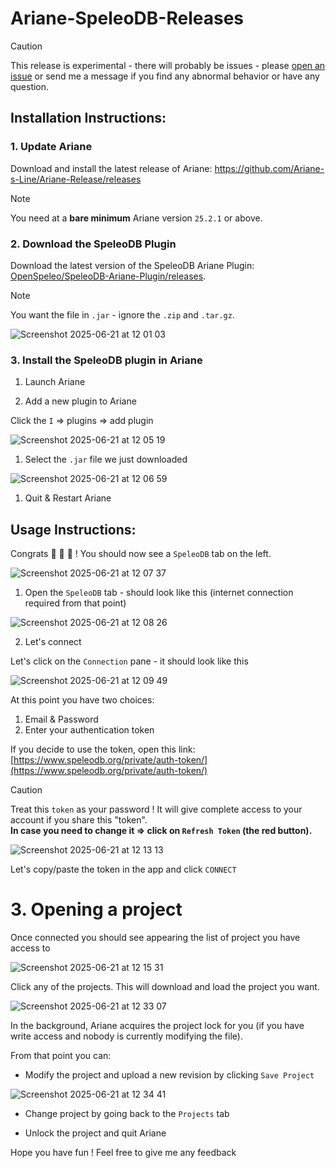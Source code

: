 # Ariane-SpeleoDB-Releases

> [!CAUTION]  
> This release is experimental - there will probably be issues -
> please [open an issue](https://github.com/OpenSpeleo/SpeleoDB-Ariane-Plugin/issues/new) or send me a message if you find any abnormal behavior or have any question.

## Installation Instructions:

### 1. Update Ariane

Download and install the latest release of Ariane: https://github.com/Ariane-s-Line/Ariane-Release/releases

> [!NOTE]  
> You need at a **bare minimum** Ariane version `25.2.1` or above.

### 2. Download the SpeleoDB Plugin

Download the latest version of the SpeleoDB Ariane Plugin: [OpenSpeleo/SpeleoDB-Ariane-Plugin/releases](https://github.com/OpenSpeleo/SpeleoDB-Ariane-Plugin/releases).

> [!NOTE]  
> You want the file in `.jar` - ignore the `.zip` and `.tar.gz`.

![Screenshot 2025-06-21 at 12 01 03](assets/tutorial1.png)

### 3. Install the SpeleoDB plugin in Ariane

1. Launch Ariane

2. Add a new plugin to Ariane

Click the `I` => plugins => add plugin

![Screenshot 2025-06-21 at 12 05 19](assets/tutorial2.png)

1. Select the `.jar` file we just downloaded
   
![Screenshot 2025-06-21 at 12 06 59](assets/tutorial3.png)

1. Quit & Restart Ariane

## Usage Instructions:

Congrats 🎉 🎉 🎉  ! You should now see a `SpeleoDB` tab on the left.

![Screenshot 2025-06-21 at 12 07 37](assets/tutorial4.png)

1. Open the `SpeleoDB` tab - should look like this (internet connection required from that point)
   
![Screenshot 2025-06-21 at 12 08 26](assets/tutorial5.png)

2. Let's connect

Let's click on the `Connection` pane - it should look like this

![Screenshot 2025-06-21 at 12 09 49](assets/tutorial6.png)

At this point you have two choices:

  1. Email & Password
  2. Enter your authentication token

If you decide to use the token, open this link: [https://www.speleodb.org/private/auth-token/](https://www.speleodb.org/private/auth-token/)

> [!CAUTION]  
> Treat this `token` as your password ! It will give complete access to your account if you share this "token".<br>
> **In case you need to change it => click on `Refresh Token` (the red button).**

![Screenshot 2025-06-21 at 12 13 13](assets/tutorial7.png)

Let's copy/paste the token in the app and click `CONNECT`

# 3. Opening a project

Once connected you should see appearing the list of project you have access to

![Screenshot 2025-06-21 at 12 15 31](assets/tutorial8.png)

Click any of the projects. This will download and load the project you want.

![Screenshot 2025-06-21 at 12 33 07](assets/tutorial9.png)

In the background, Ariane acquires the project lock for you (if you have write access and nobody is currently modifying the file).

From that point you can:

- Modify the project and upload a new revision by clicking `Save Project`

![Screenshot 2025-06-21 at 12 34 41](assets/tutorial10.png)

- Change project by going back to the `Projects` tab

- Unlock the project and quit Ariane

Hope you have fun ! Feel free to give me any feedback
